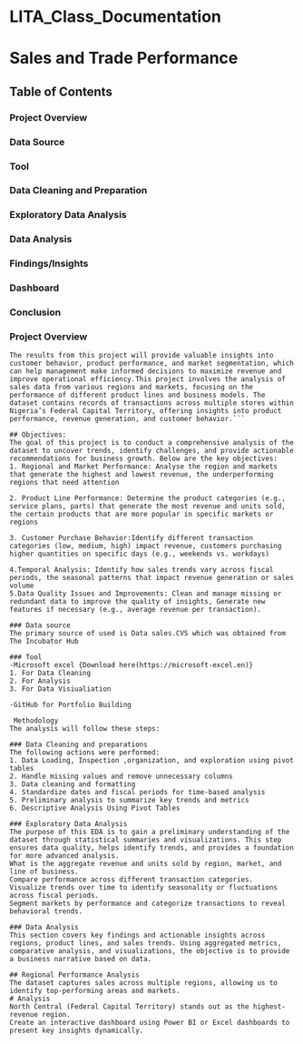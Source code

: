 # LITA_Class_Documentation
# Sales and Trade Performance
## Table of Contents
 ### Project Overview
 ### Data Source 
 ### Tool
 ### Data Cleaning and Preparation
 ### Exploratory Data Analysis
 ### Data Analysis
 ### Findings/Insights
 ### Dashboard 
 ### Conclusion


### Project Overview
```In today's competitive business landscape, data-driven decision-making is crucial for sustaining growth. This project leverages real-world sales data to uncover patterns, trends, and actionable insights. The dataset covers multiple transactions across regions, stores, and markets within Nigeria, focusing on different business models, product lines, and performance metrics. The goal is to analyze key factors affecting sales performance, highlight regional variations, and recommend strategies to optimize business operations.
The results from this project will provide valuable insights into customer behavior, product performance, and market segmentation, which can help management make informed decisions to maximize revenue and improve operational efficiency.This project involves the analysis of sales data from various regions and markets, focusing on the performance of different product lines and business models. The dataset contains records of transactions across multiple stores within Nigeria’s Federal Capital Territory, offering insights into product performance, revenue generation, and customer behavior.```

## Objectives:
The goal of this project is to conduct a comprehensive analysis of the dataset to uncover trends, identify challenges, and provide actionable recommendations for business growth. Below are the key objectives:
1. Regional and Market Performance: Analyse the region and markets that generate the highest and lowest revenue, the underperforming regions that need attention

2. Product Line Performance: Determine the product categories (e.g., service plans, parts) that generate the most revenue and units sold, the certain products that are more popular in specific markets or regions

3. Customer Purchase Behavior:Identify different transaction categories (low, medium, high) impact revenue, customers purchasing higher quantities on specific days (e.g., weekends vs. workdays)

4.Temporal Analysis: Identify how sales trends vary across fiscal periods, the seasonal patterns that impact revenue generation or sales volume
5.Data Quality Issues and Improvements: Clean and manage missing or redundant data to improve the quality of insights, Generate new features if necessary (e.g., average revenue per transaction).

### Data source
The primary source of used is Data sales.CVS which was obtained from The Incubator Hub

### Tool
-Microsoft excel {Download here(https://microsoft-excel.en)}
1. For Data Cleaning
2. For Analysis
3. For Data Visiualiation
   
-GitHub for Portfolio Building

 Methodology
The analysis will follow these steps:

### Data Cleaning and preparations 
The following actions were performed:
1. Data Loading, Inspection ,organization, and exploration using pivot tables
2. Handle missing values and remove unnecessary columns
3. Data cleaning and formatting
4. Standardize dates and fiscal periods for time-based analysis 
5. Preliminary analysis to summarize key trends and metrics
6. Descriptive Analysis Using Pivot Tables

### Exploratory Data Analysis
The purpose of this EDA is to gain a preliminary understanding of the dataset through statistical summaries and visualizations. This step ensures data quality, helps identify trends, and provides a foundation for more advanced analysis.
What is the aggregate revenue and units sold by region, market, and line of business.
Compare performance across different transaction categories.
Visualize trends over time to identify seasonality or fluctuations across fiscal periods.
Segment markets by performance and categorize transactions to reveal behavioral trends.

### Data Analysis
This section covers key findings and actionable insights across regions, product lines, and sales trends. Using aggregated metrics, comparative analysis, and visualizations, the objective is to provide a business narrative based on data.

## Regional Performance Analysis
The dataset captures sales across multiple regions, allowing us to identify top-performing areas and markets.
# Analysis
North Central (Federal Capital Territory) stands out as the highest-revenue region.
Create an interactive dashboard using Power BI or Excel dashboards to present key insights dynamically.

